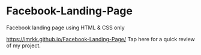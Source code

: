 # Facebook-Landing-Page
Facebook landing page using HTML &amp; CSS only

 https://imrkk.github.io/Facebook-Landing-Page/    Tap here for a quick review of my project.
